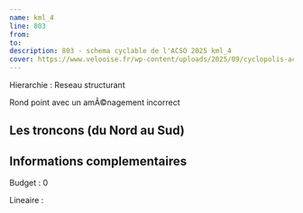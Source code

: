 ```yaml
---
name: kml_4 
line: 803
from: 
to:  
description: 803 - schema cyclable de l'ACSO 2025 kml_4 
cover: https://www.velooise.fr/wp-content/uploads/2025/09/cyclopolis-acso-default.jpg
---
```

Hierarchie : Reseau structurant

Rond point avec un amÃ©nagement incorrect

## Les troncons (du Nord au Sud)

## Informations complementaires

Budget  : 0 

Lineaire :

